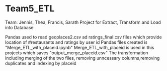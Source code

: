 # Team5_ETL
Team: Jennis, Thea, Francis, Sarath
Project for Extract, Transform and Load into Database

Pandas used to read geoplaces2.csv ad ratings_final.csv files which provide location of #restaurants and ratings by user id
Pandas files created is "Merge_ETL_with_placeid.ipynb"
Merge_ETL_with_placeid is used in this projects which saves "output_merge_placeid.csv"
The transformation including merging of the two files, removing unncessary columns,removing duplicates and indexing by placeid

